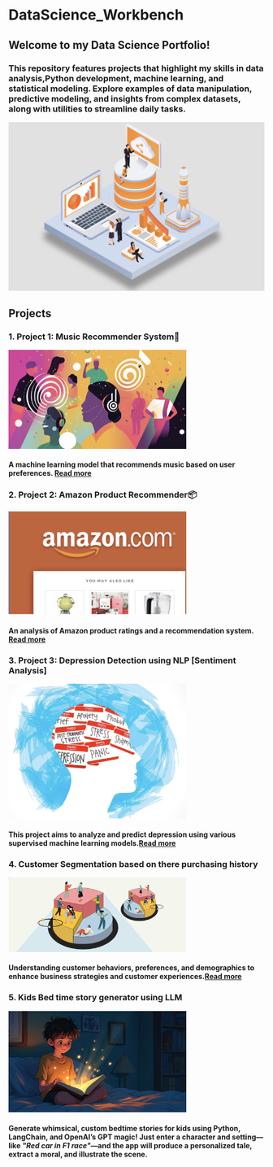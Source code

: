 # DataScience_Workbench 
## Welcome to my Data Science Portfolio! 
### This repository features projects that highlight my skills in data analysis,Python development, machine learning, and statistical modeling. Explore examples of data manipulation, predictive modeling, and insights from complex datasets, along with utilities to streamline daily tasks.
<img src="Images/Readmefile_cover.png" alt="DataScience_Workbench " width="700">




## Projects
### 1. Project 1: Music Recommender System🎵  
<img src="Images/music_rec.png" alt="DataScience_Workbench " width="350"> 

#### A machine learning model that recommends music based on user preferences. [Read more](Projects/Music_recommender/README.md)


### 2. Project 2: Amazon Product Recommender📦
<img src="Images/amz_prod.png" alt="DataScience_Workbench " width="350">

#### An analysis of Amazon product ratings and a recommendation system. [Read more](Projects/Amazon_product_recommender/README.md)

### 3. Project 3: Depression Detection using NLP [Sentiment Analysis]
<img src="Images/depression_detection.png" alt="DataScience_Workbench " width="350"> 

#### This project aims to analyze and predict depression using various supervised machine learning models.[Read more](Projects/Tweet_sentiment_analysis_supervisedML/README.md)

### 4. Customer Segmentation based on there purchasing history
<img src="Images/customer_analysis.png" alt="DataScience_Workbench " width="350"> 

#### Understanding customer behaviors, preferences, and demographics to enhance business strategies and customer experiences.[Read more](Projects/Customer_segmentation_unsupervisedML/README.md)

### 5. Kids Bed time story generator using LLM
<img src="Images/kidstory.png" alt="DataScience_Workbench " width="350"> 

#### Generate whimsical, custom bedtime stories for kids using Python, LangChain, and OpenAI’s GPT magic! Just enter a character and setting—like _"Red car in F1 race"_—and the app will produce a personalized tale, extract a moral, and illustrate the scene.
